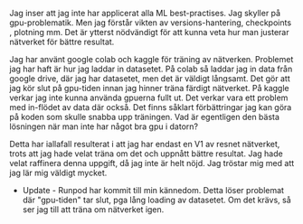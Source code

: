 Jag inser att jag inte har applicerat alla ML best-practises. Jag skyller på gpu-problematik.
Men jag förstår vikten av versions-hantering, checkpoints , plotning mm.
Det är ytterst nödvändigt för att kunna veta hur man justerar nätverket för bättre resultat.

Jag har använt google colab och kaggle för träning av nätverken.
Problemet jag har haft är hur jag laddar in datasetet. 
På colab så laddar jag in data från google drive, där jag har datasetet, men det är väldigt långsamt.
Det gör att jag kör slut på gpu-tiden innan jag hinner träna färdigt nätverket.
På kaggle verkar jag inte kunna använda gpuerna fullt ut. Det verkar vara ett problem med in-flödet av data där också.
Det finns såklart förbättringar jag kan göra på koden som skulle snabba upp träningen.
Vad är egentligen den bästa lösningen när man inte har något bra gpu i datorn?

Detta har iallafall resulterat i att jag har endast en V1 av resnet nätverket, trots att jag hade velat 
träna om det och uppnått bättre resultat.
Jag hade velat raffinera denna uppgift, då jag inte är helt nöjd.
Jag tröstar mig med att jag lär mig väldigt mycket.

- Update - 
Runpod har kommit till min kännedom. Detta löser problemat där "gpu-tiden" tar slut, pga lång loading av datasetet.
Om det krävs, så ser jag till att träna om nätverket igen.

